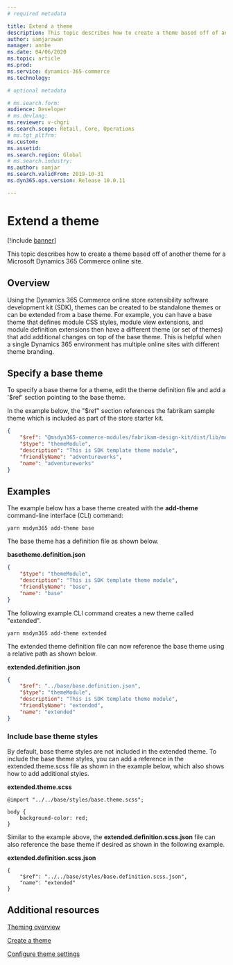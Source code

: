 ```yaml
---
# required metadata

title: Extend a theme
description: This topic describes how to create a theme based off of another theme for a Microsoft Dynamics 365 Commerce online site. 
author: samjarawan
manager: annbe
ms.date: 04/06/2020
ms.topic: article
ms.prod: 
ms.service: dynamics-365-commerce
ms.technology: 

# optional metadata

# ms.search.form: 
audience: Developer
# ms.devlang: 
ms.reviewer: v-chgri
ms.search.scope: Retail, Core, Operations
# ms.tgt_pltfrm: 
ms.custom: 
ms.assetid: 
ms.search.region: Global
# ms.search.industry: 
ms.author: samjar
ms.search.validFrom: 2019-10-31
ms.dyn365.ops.version: Release 10.0.11

---
```

# Extend a theme

[!include [banner](../includes/banner.md)]

This topic describes how to create a theme based off of another theme for a Microsoft Dynamics 365 Commerce online site.

## Overview

Using the Dynamics 365 Commerce online store extensibility software development kit (SDK), themes can be created to be standalone themes or can be extended from a base theme. For example, you can have a base theme that defines module CSS styles, module view extensions, and module definition extensions then have a different theme (or set of themes) that add additional changes on top of the base theme. This is helpful when a single Dynamics 365 environment has multiple online sites with different theme branding.

## Specify a base theme

To specify a base theme for a theme, edit the theme definition file and add a '$ref' section pointing to the base theme.

In the example below, the "$ref" section references the fabrikam sample theme which is included as part of the store starter kit.

```json
{
    "$ref": "@msdyn365-commerce-modules/fabrikam-design-kit/dist/lib/modules/fabrikam/fabrikam.definition.json",
    "$type": "themeModule",
    "description": "This is SDK template theme module",
    "friendlyName": "adventureworks",
    "name": "adventureworks"
}
```

## Examples

The example below has a base theme created with the **add-theme** command-line interface (CLI) command:

```Console
yarn msdyn365 add-theme base
```
The base theme has a definition file as shown below.

**basetheme.definition.json**
```json
{
    "$type": "themeModule",
    "description": "This is SDK template theme module",
    "friendlyName": "base",
    "name": "base"
}
```

The following example CLI command creates a new theme called "extended".

```Console
yarn msdyn365 add-theme extended
```

The extended theme definition file can now reference the base theme using a relative path as shown below.

**extended.definition.json**
```json
{
    "$ref": "../base/base.definition.json",
    "$type": "themeModule",
    "description": "This is SDK template theme module",
    "friendlyName": "extended",
    "name": "extended"
}

```

### Include base theme styles

By default, base theme styles are not included in the extended theme. To include the base theme styles, you can add a reference in the extended.theme.scss file as shown in the example below, which also shows how to add additional styles.

**extended.theme.scss**
```
@import "../../base/styles/base.theme.scss";

body {
    background-color: red;
}
```

Similar to the example above, the **extended.definition.scss.json** file can also reference the base theme if desired as shown in the following example.

**extended.definition.scss.json**
```
{
    "$ref": "../../base/styles/base.definition.scss.json",
    "name": "extended"
}
```

## Additional resources

[Theming overview](theming.md)

[Create a theme](create-theme.md)

[Configure theme settings](configure-theme-settings.md)

